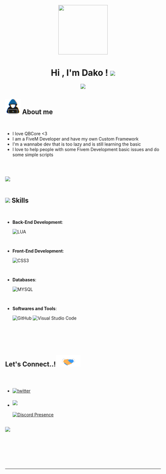 
<p align="center">
  <img width="160" height="160" src="https://media.discordapp.net/attachments/1133032061259763762/1218542332702625863/Denison_athletics_logo.png?ex=66080afb&is=65f595fb&hm=ef3b76e5b30f304012f3941a7092cf27f8e6fb5ced7889b58378ffc565cf2d88&=&format=webp&quality=lossless&width=371&height=480">
</p>

<h1 align="center"><b>Hi , I'm Dako ! </b><img src="https://media.giphy.com/media/hvRJCLFzcasrR4ia7z/giphy.gif" width="35"></h1>

<p align="center">
  <a href="https://github.com/DenverCoder1/readme-typing-svg"><img src="https://readme-typing-svg.herokuapp.com?font=Time+New+Roman&color=cyan&size=25&center=true&vCenter=true&width=600&height=100&lines=Welcome+To+My+Github;++;Developer+FiveM"></a>
</p>

## <picture><img src = "https://github.com/0xAbdulKhalid/0xAbdulKhalid/raw/main/assets/mdImages/about_me.gif" width = 50px></picture> **About me**



<br>

- I love QBCore <3
- I am a FiveM Developer and have my own Custom Framework 
- I'm a wannabe dev that is too lazy and is still learning the basic
- I love to help people with some Fivem Development basic issues and do some simple scripts

<br><br>

<img src="https://media.discordapp.net/attachments/1133032061259763762/1218544803072184330/8afa2768fb6ac64c551ae536f86a7a3a.png?ex=66080d48&is=65f59848&hm=53dc17fafbe299e59cb76e78add232ca7cc743258226fa5ad0d3c10a6267dc84&=&format=webp&quality=lossless&width=799&height=480"><br><br>

## <img src="https://media2.giphy.com/media/QssGEmpkyEOhBCb7e1/giphy.gif?cid=ecf05e47a0n3gi1bfqntqmob8g9aid1oyj2wr3ds3mg700bl&rid=giphy.gif" width ="25"><b> Skills</b>
<br>
<p align="center">

- **Back-End Development**:

    ![LUA](https://img.shields.io/badge/LUA%20-%23000079.svg?style=for-the-badge&logo=lua%2B%2B&logoColor=white)

<br>   
    
- **Front-End Development**:

   ![CSS3](https://img.shields.io/badge/CSS%20-%231572B6.svg?style=for-the-badge&logo=css3&logoColor=white)

<br>

- **Databases**:

   ![MYSQL](https://img.shields.io/badge/MYSQL%20-%234f7b99.svg?style=for-the-badge&logo=mysql&logoColor=white)

<br>

- **Softwares and Tools**:

    ![GitHub](https://img.shields.io/badge/github-%23121011.svg?style=for-the-badge&logo=github&logoColor=white)
    ![Visual Studio Code](https://img.shields.io/badge/Visual%20Studio%20Code-0078d7.svg?style=for-the-badge&logo=visual-studio-code&logoColor=white)


</p>

<br>
<br>


<br>
<br>

## <b> Let's Connect..!</b><img src="https://github.com/0xAbdulKhalid/0xAbdulKhalid/raw/main/assets/mdImages/handshake.gif" width ="80">
<br>
<div align='left'>

<ul>

<br>

<li>
<a href="https://twitter.com/Amine_Dako" target="_blank">
<img src="https://img.shields.io/badge/twitter:  Dako-%2300acee.svg?color=1DA1F2&style=for-the-badge&logo=twitter&logoColor=white" alt=twitter style="margin-bottom: 5px;"/>
</a>
</li>

<br>

<li>
<a href="mailto:sahrawiamine205@gmail.com" target="_blank">
<img src="https://img.shields.io/badge/gmail:  Dako-%23EA4335.svg?style=for-the-badge&logo=gmail&logoColor=white" t=mail style="margin-bottom: 5px;" />
</a>
</li>

 [![Discord Presence](https://lanyard.cnrad.dev/api/1218533492648841286)](https://discord.com/users/1218533492648841286)
 
</ul>
</div>

<br>
<img src="https://media.discordapp.net/attachments/1133032061259763762/1218544803072184330/8afa2768fb6ac64c551ae536f86a7a3a.png?ex=66080d48&is=65f59848&hm=53dc17fafbe299e59cb76e78add232ca7cc743258226fa5ad0d3c10a6267dc84&=&format=webp&quality=lossless&width=799&height=480">
<br>
<br>
<br>

<br>
<br>
<br>
<br>

---

<br>
